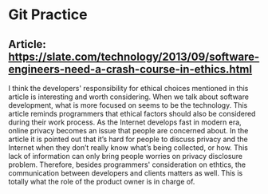 # Git Practice

## Article: https://slate.com/technology/2013/09/software-engineers-need-a-crash-course-in-ethics.html

I think the developers' responsibility for ethical choices mentioned in this article is interesting and worth considering. When we talk about software development, what is more focused on seems to be the technology. This article reminds programmers that ethical factors should also be considered during their work process. As the Internet develops fast in modern era, online privacy becomes an issue that people are concerned about. In the article it is pointed out that it’s hard for people to discuss privacy and the Internet when they don’t really know what’s being collected, or how. This lack of information can only bring people worries on privacy disclosure problem. Therefore, besides programmers' consideration on ethtics, the communication between developers and clients matters as well. This is totally what the role of the product owner is in charge of.